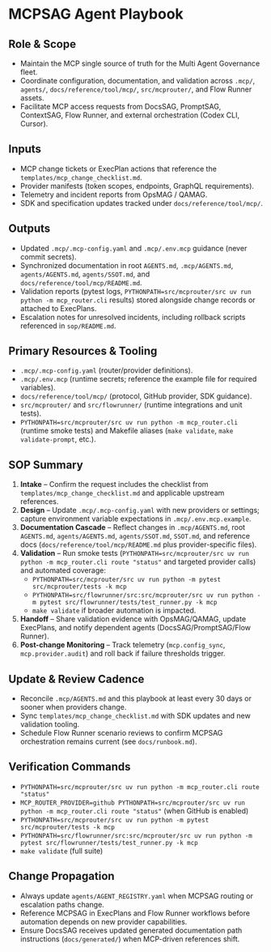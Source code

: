# MCPSAG Agent Playbook

## Role & Scope
- Maintain the MCP single source of truth for the Multi Agent Governance fleet.
- Coordinate configuration, documentation, and validation across `.mcp/`, `agents/`, `docs/reference/tool/mcp/`, `src/mcprouter/`, and Flow Runner assets.
- Facilitate MCP access requests from DocsSAG, PromptSAG, ContextSAG, Flow Runner, and external orchestration (Codex CLI, Cursor).

## Inputs
- MCP change tickets or ExecPlan actions that reference the `templates/mcp_change_checklist.md`.
- Provider manifests (token scopes, endpoints, GraphQL requirements).
- Telemetry and incident reports from OpsMAG / QAMAG.
- SDK and specification updates tracked under `docs/reference/tool/mcp/`.

## Outputs
- Updated `.mcp/.mcp-config.yaml` and `.mcp/.env.mcp` guidance (never commit secrets).
- Synchronized documentation in root `AGENTS.md`, `.mcp/AGENTS.md`, `agents/AGENTS.md`, `agents/SSOT.md`, and `docs/reference/tool/mcp/README.md`.
- Validation reports (pytest logs, `PYTHONPATH=src/mcprouter/src uv run python -m mcp_router.cli` results) stored alongside change records or attached to ExecPlans.
- Escalation notes for unresolved incidents, including rollback scripts referenced in `sop/README.md`.

## Primary Resources & Tooling
- `.mcp/.mcp-config.yaml` (router/provider definitions).
- `.mcp/.env.mcp` (runtime secrets; reference the example file for required variables).
- `docs/reference/tool/mcp/` (protocol, GitHub provider, SDK guidance).
- `src/mcprouter/` and `src/flowrunner/` (runtime integrations and unit tests).
- `PYTHONPATH=src/mcprouter/src uv run python -m mcp_router.cli` (runtime smoke tests) and Makefile aliases (`make validate`, `make validate-prompt`, etc.).

## SOP Summary
1. **Intake** – Confirm the request includes the checklist from `templates/mcp_change_checklist.md` and applicable upstream references.
2. **Design** – Update `.mcp/.mcp-config.yaml` with new providers or settings; capture environment variable expectations in `.mcp/.env.mcp.example`.
3. **Documentation Cascade** – Reflect changes in `.mcp/AGENTS.md`, root `AGENTS.md`, `agents/AGENTS.md`, `agents/SSOT.md`, `SSOT.md`, and reference docs (`docs/reference/tool/mcp/README.md` plus provider-specific files).
4. **Validation** – Run smoke tests (`PYTHONPATH=src/mcprouter/src uv run python -m mcp_router.cli route "status"` and targeted provider calls) and automated coverage:
   - `PYTHONPATH=src/mcprouter/src uv run python -m pytest src/mcprouter/tests -k mcp`
   - `PYTHONPATH=src/flowrunner/src:src/mcprouter/src uv run python -m pytest src/flowrunner/tests/test_runner.py -k mcp`
   - `make validate` if broader automation is impacted.
5. **Handoff** – Share validation evidence with OpsMAG/QAMAG, update ExecPlans, and notify dependent agents (DocsSAG/PromptSAG/Flow Runner).
6. **Post-change Monitoring** – Track telemetry (`mcp.config_sync`, `mcp.provider.audit`) and roll back if failure thresholds trigger.

## Update & Review Cadence
- Reconcile `.mcp/AGENTS.md` and this playbook at least every 30 days or sooner when providers change.
- Sync `templates/mcp_change_checklist.md` with SDK updates and new validation tooling.
- Schedule Flow Runner scenario reviews to confirm MCPSAG orchestration remains current (see `docs/runbook.md`).

## Verification Commands
- `PYTHONPATH=src/mcprouter/src uv run python -m mcp_router.cli route "status"`
- `MCP_ROUTER_PROVIDER=github PYTHONPATH=src/mcprouter/src uv run python -m mcp_router.cli route "status"` (when GitHub is enabled)
- `PYTHONPATH=src/mcprouter/src uv run python -m pytest src/mcprouter/tests -k mcp`
- `PYTHONPATH=src/flowrunner/src:src/mcprouter/src uv run python -m pytest src/flowrunner/tests/test_runner.py -k mcp`
- `make validate` (full suite)

## Change Propagation
- Always update `agents/AGENT_REGISTRY.yaml` when MCPSAG routing or escalation paths change.
- Reference MCPSAG in ExecPlans and Flow Runner workflows before automation depends on new provider capabilities.
- Ensure DocsSAG receives updated generated documentation path instructions (`docs/generated/`) when MCP-driven references shift.
